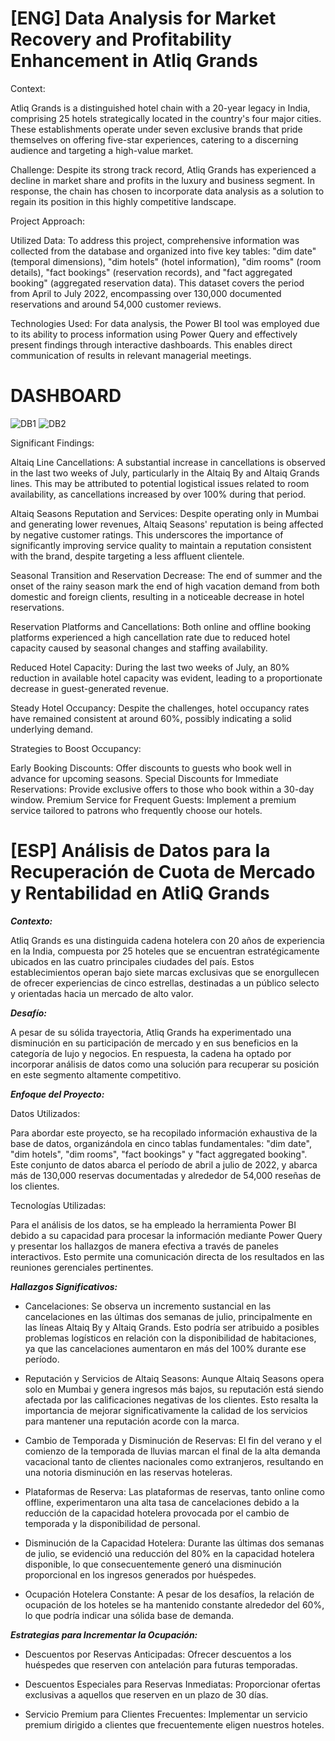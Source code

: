

# [ENG] Data Analysis for Market Recovery and Profitability Enhancement in Atliq Grands

Context:

Atliq Grands is a distinguished hotel chain with a 20-year legacy in India, comprising 25 hotels strategically located in the country's four major cities. These establishments operate under seven exclusive brands that pride themselves on offering five-star experiences, catering to a discerning audience and targeting a high-value market.

Challenge:
Despite its strong track record, Atliq Grands has experienced a decline in market share and profits in the luxury and business segment. In response, the chain has chosen to incorporate data analysis as a solution to regain its position in this highly competitive landscape.

Project Approach:

Utilized Data: To address this project, comprehensive information was collected from the database and organized into five key tables: "dim date" (temporal dimensions), "dim hotels" (hotel information), "dim rooms" (room details), "fact bookings" (reservation records), and "fact aggregated booking" (aggregated reservation data). This dataset covers the period from April to July 2022, encompassing over 130,000 documented reservations and around 54,000 customer reviews.

Technologies Used: For data analysis, the Power BI tool was employed due to its ability to process information using Power Query and effectively present findings through interactive dashboards. This enables direct communication of results in relevant managerial meetings.


# DASHBOARD
![DB1](https://github.com/PyAngel/Provide-Insights-to-the-Revenue-Team-in-the-Hospitality-Domain/assets/127798134/4f20d9eb-cb09-423e-8087-794ed4c5279b)
![DB2](https://github.com/PyAngel/Provide-Insights-to-the-Revenue-Team-in-the-Hospitality-Domain/assets/127798134/5096e1a6-4cbc-4939-9cc4-4597dd41ea1c)


Significant Findings:

Altaiq Line Cancellations: A substantial increase in cancellations is observed in the last two weeks of July, particularly in the Altaiq By and Altaiq Grands lines. This may be attributed to potential logistical issues related to room availability, as cancellations increased by over 100% during that period.

Altaiq Seasons Reputation and Services: Despite operating only in Mumbai and generating lower revenues, Altaiq Seasons' reputation is being affected by negative customer ratings. This underscores the importance of significantly improving service quality to maintain a reputation consistent with the brand, despite targeting a less affluent clientele.

Seasonal Transition and Reservation Decrease: The end of summer and the onset of the rainy season mark the end of high vacation demand from both domestic and foreign clients, resulting in a noticeable decrease in hotel reservations.

Reservation Platforms and Cancellations: Both online and offline booking platforms experienced a high cancellation rate due to reduced hotel capacity caused by seasonal changes and staffing availability.

Reduced Hotel Capacity: During the last two weeks of July, an 80% reduction in available hotel capacity was evident, leading to a proportionate decrease in guest-generated revenue.

Steady Hotel Occupancy: Despite the challenges, hotel occupancy rates have remained consistent at around 60%, possibly indicating a solid underlying demand.

Strategies to Boost Occupancy:

Early Booking Discounts: Offer discounts to guests who book well in advance for upcoming seasons.
Special Discounts for Immediate Reservations: Provide exclusive offers to those who book within a 30-day window.
Premium Service for Frequent Guests: Implement a premium service tailored to patrons who frequently choose our hotels.

# [ESP] Análisis de Datos para la Recuperación de Cuota de Mercado y Rentabilidad en AtliQ Grands

***Contexto:***

Atliq Grands es una distinguida cadena hotelera con 20 años de experiencia en la India, compuesta por 25 hoteles que se encuentran estratégicamente ubicados en las cuatro principales ciudades del país. Estos establecimientos operan bajo siete marcas exclusivas que se enorgullecen de ofrecer experiencias de cinco estrellas, destinadas a un público selecto y orientadas hacia un mercado de alto valor.

***Desafío:***

A pesar de su sólida trayectoria, Atliq Grands ha experimentado una disminución en su participación de mercado y en sus beneficios en la categoría de lujo y negocios. En respuesta, la cadena ha optado por incorporar análisis de datos como una solución para recuperar su posición en este segmento altamente competitivo.

***Enfoque del Proyecto:***

Datos Utilizados:

Para abordar este proyecto, se ha recopilado información exhaustiva de la base de datos, organizándola en cinco tablas fundamentales: "dim date", "dim hotels", "dim rooms", "fact bookings" y "fact aggregated booking". Este conjunto de datos abarca el período de abril a julio de 2022, y abarca más de 130,000 reservas documentadas y alrededor de 54,000 reseñas de los clientes.

Tecnologías Utilizadas: 

Para el análisis de los datos, se ha empleado la herramienta Power BI debido a su capacidad para procesar la información mediante Power Query y presentar los hallazgos de manera efectiva a través de paneles interactivos. Esto permite una comunicación directa de los resultados en las reuniones gerenciales pertinentes.

***Hallazgos Significativos:***

- Cancelaciones: Se observa un incremento sustancial en las cancelaciones en las últimas dos semanas de julio, principalmente en las líneas Altaiq By y Altaiq Grands. Esto podría ser atribuido a posibles problemas logísticos en relación con la disponibilidad de habitaciones, ya que las cancelaciones aumentaron en más del 100% durante ese período.

- Reputación y Servicios de Altaiq Seasons: Aunque Altaiq Seasons opera solo en Mumbai y genera ingresos más bajos, su reputación está siendo afectada por las calificaciones negativas de los clientes. Esto resalta la importancia de mejorar significativamente la calidad de los servicios para mantener una reputación acorde con la marca.

- Cambio de Temporada y Disminución de Reservas: El fin del verano y el comienzo de la temporada de lluvias marcan el final de la alta demanda vacacional tanto de clientes nacionales como extranjeros, resultando en una notoria disminución en las reservas hoteleras.

- Plataformas de Reserva: Las plataformas de reservas, tanto online como offline, experimentaron una alta tasa de cancelaciones debido a la reducción de la capacidad hotelera provocada por el cambio de temporada y la disponibilidad de personal.

- Disminución de la Capacidad Hotelera: Durante las últimas dos semanas de julio, se evidenció una reducción del 80% en la capacidad hotelera disponible, lo que consecuentemente generó una disminución proporcional en los ingresos generados por huéspedes.

- Ocupación Hotelera Constante: A pesar de los desafíos, la relación de ocupación de los hoteles se ha mantenido constante alrededor del 60%, lo que podría indicar una sólida base de demanda.

***Estrategias para Incrementar la Ocupación:***

- Descuentos por Reservas Anticipadas: Ofrecer descuentos a los huéspedes que reserven con antelación para futuras temporadas.

- Descuentos Especiales para Reservas Inmediatas: Proporcionar ofertas exclusivas a aquellos que reserven en un plazo de 30 días.

- Servicio Premium para Clientes Frecuentes: Implementar un servicio premium dirigido a clientes que frecuentemente eligen nuestros hoteles.
